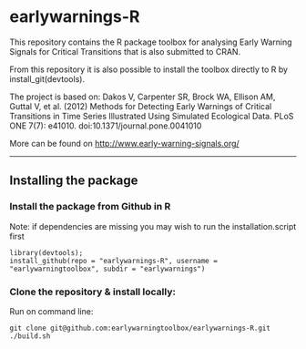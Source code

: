 # earlywarnings-R

This repository contains the R package toolbox for analysing Early Warning Signals for Critical Transitions that is also submitted to CRAN.

From this repository it is also possible to install the toolbox directly to R by install_git(devtools).

The project is based on:
Dakos V, Carpenter SR, Brock WA, Ellison AM, Guttal V, et al. (2012) Methods for Detecting Early Warnings of Critical Transitions in Time Series Illustrated Using Simulated Ecological Data. PLoS ONE 7(7): e41010. doi:10.1371/journal.pone.0041010

More can be found on http://www.early-warning-signals.org/

------------------------------------------------------------

## Installing the package

### Install the package from Github in R

Note: if dependencies are missing you may wish to run the installation.script first

```{r}
library(devtools); 
install_github(repo = "earlywarnings-R", username = "earlywarningtoolbox", subdir = "earlywarnings")
```

### Clone the repository & install locally:

Run on command line:
<pre><code>git clone git@github.com:earlywarningtoolbox/earlywarnings-R.git
./build.sh
</pre></code>

